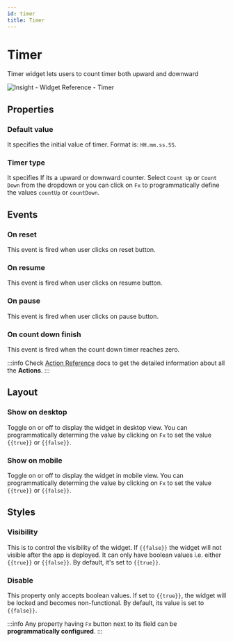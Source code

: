```yaml
---
id: timer
title: Timer
---
```

# Timer

Timer widget lets users to count timer both upward and downward



![Insight - Widget Reference - Timer](/_images/insight2/widgets/timer/timer.png)



## Properties

### Default value

It specifies the initial value of timer. Format is: `HH.mm.ss.SS`.

### Timer type

It specifies If its a upward or downward counter. Select `Count Up` or `Count Down` from the dropdown or you can click on `Fx` to programmatically define the values `countUp` or `countDown`.

## Events

### On reset
This event is fired when user clicks on reset button.
### On resume
This event is fired when user clicks on resume button.
### On pause
This event is fired when user clicks on pause button.
### On count down finish
This event is fired when the count down timer reaches zero.

:::info
Check [Action Reference](/docs/actions/show-alert) docs to get the detailed information about all the **Actions**.
:::

## Layout

### Show on desktop

Toggle on or off to display the widget in desktop view. You can programmatically determing the value by clicking on `Fx` to set the value `{{true}}` or `{{false}}`.
### Show on mobile

Toggle on or off to display the widget in mobile view. You can programmatically determing the value by clicking on `Fx` to set the value `{{true}}` or `{{false}}`.

## Styles

### Visibility

This is to control the visibility of the widget. If `{{false}}` the widget will not visible after the app is deployed. It can only have boolean values i.e. either `{{true}}` or `{{false}}`. By default, it's set to `{{true}}`.
### Disable

This property only accepts boolean values. If set to `{{true}}`, the widget will be locked and becomes non-functional. By default, its value is set to `{{false}}`.

:::info
Any property having `Fx` button next to its field can be **programmatically configured**.
:::
